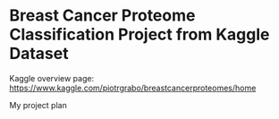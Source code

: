 # Breast Cancer Proteome Classification Project from Kaggle Dataset

Kaggle overview page: https://www.kaggle.com/piotrgrabo/breastcancerproteomes/home

My project plan
